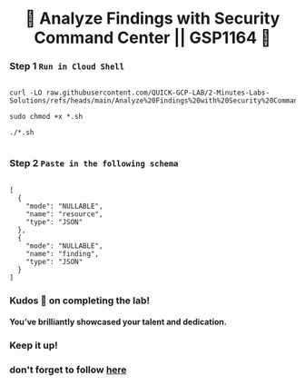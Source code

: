 <h1 align="center">
🚀  Analyze Findings with Security Command Center || GSP1164 🚀
</h1>

### Step 1 **`Run in Cloud Shell`**

```lookml

curl -LO raw.githubusercontent.com/QUICK-GCP-LAB/2-Minutes-Labs-Solutions/refs/heads/main/Analyze%20Findings%20with%20Security%20Command%20Center/gsp1164.sh

sudo chmod +x *.sh

./*.sh


```

### Step 2 **`Paste in the following schema`**

```lookml

[
  {
    "mode": "NULLABLE",
    "name": "resource",
    "type": "JSON"
  },
  {
    "mode": "NULLABLE",
    "name": "finding",
    "type": "JSON"
  }
]

```

### Kudos 🌟 on completing the lab!

#### You’ve brilliantly showcased your talent and dedication.

### Keep it up!

### don't forget to follow [here](https://youtube.com/@hellodev1?si=1GE3_P0V8xbViLhc)
